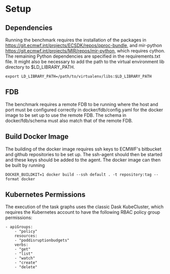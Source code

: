 # Setup 

## Dependencies 

Running the benchmark requires the installation of the packages in https://git.ecmwf.int/projects/ECSDK/repos/pproc-bundle, and mir-python https://git.ecmwf.int/projects/MIR/repos/mir-python, which requires cython. The remaining Python dependencies are specified in the requirements.txt file.
It might also be necessary to add the path to the virtual environment lib directory to $LD_LIBRARY_PATH.
```
export LD_LIBRARY_PATH=/path/to/virtualenv/libs:$LD_LIBRARY_PATH
```

## FDB

The benchmark requires a remote FDB to be running where the host and port must be configured correctly in docker/fdb/config.yaml for the docker image to be set up to use the remote FDB. The schema in docker/fdb/schema must also match that of the remote FDB.

## Build Docker Image

The building of the docker image requires ssh keys to ECMWF's bitbucket and github repositories to be set up. The ssh-agent should then be started and these keys should be added to the agent. The docker image can then be built by running 
```
DOCKER_BUILDKIT=1 docker build --ssh default . -t repository:tag --format docker
```

## Kubernetes Permissions

The execution of the task graphs uses the classic Dask KubeCluster, which requires the Kubernetes account to have the following RBAC policy group permissions:
```
- apiGroups:  
    - "policy"  
    resources:  
    - "poddisruptionbudgets"  
    verbs:  
    - "get"
    - "list"
    - "watch"
    - "create"
    - "delete"
```

